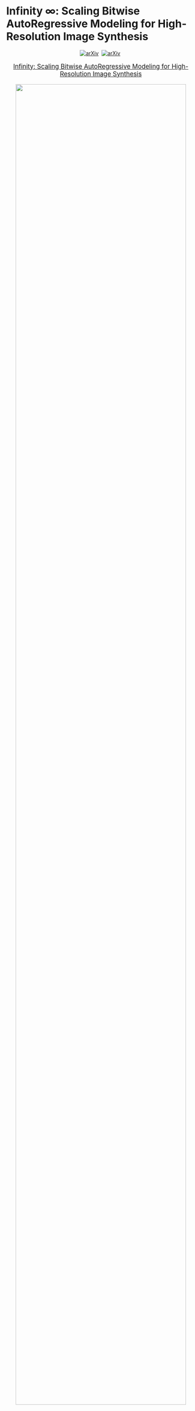 # Infinity $\infty$: Scaling Bitwise AutoRegressive Modeling for High-Resolution Image Synthesis

<div align="center">
  
[![arXiv](https://img.shields.io/static/v1?label=Project%20Page&message=Github&color=blue&logo=github-pages)](https://foundationvision.github.io/infinity.project/)&nbsp;
[![arXiv](https://img.shields.io/badge/arXiv%20paper-2412.04431-b31b1b.svg)](https://arxiv.org/abs/2412.04431)&nbsp;


</div>
<p align="center" style="font-size: larger;">
  <a href="https://arxiv.org/abs/2412.04431">Infinity: Scaling Bitwise AutoRegressive Modeling for High-Resolution Image Synthesis</a>
</p>


<p align="center">
<img src="assets/show_images.jpg" width=95%>
<p>

## 🔥 Updates!!
* Dec 5, 2024: 🤗 Paper release

## 📑 Open-Source Plan

- Infinity-2B (Text-to-Image Model)
  - [ ] Web Demo 
  - [ ] Inference 
  - [ ] Checkpoints


## 📖 Introduction
We present Infinity, a Bitwise Visual AutoRegressive Modeling capable of generating high-resolution, photorealistic images following language instruction.  Infinity refactors visual autoregressive model under a bitwise token prediction framework with an infinite-vocabulary classifier and bitwise self-correction mechanism. By theoretically expanding the tokenizer vocabulary size to infinity in Transformer, our method significantly unleashes powerful scaling capabilities to infinity compared to vanilla VAR. Extensive experiments indicate Infinity outperforms AutoRegressive Text-to-Image models by large margins, matches or exceeds leading diffusion models. Without extra optimization, Infinity generates a 1024 $\times$ 1024 image in 0.8s, 2.6 $\times$ faster than SD3-Medium, making it the fastest Text-to-Image model. Models and codes are released to promote further exploration of Infinity for visual generation. 



## License
This project is licensed under the MIT License - see the [LICENSE](LICENSE) file for details.
